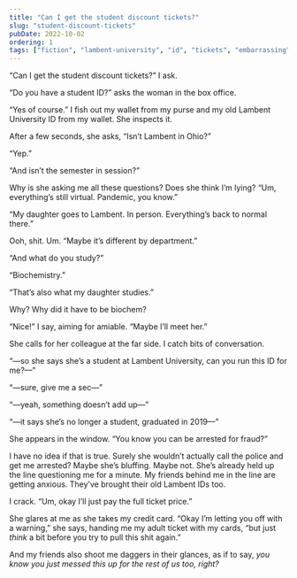 ```yaml
---
title: "Can I get the student discount tickets?"
slug: "student-discount-tickets"
pubDate: 2022-10-02
ordering: 1
tags: ["fiction", "lambent-university", "id", "tickets", "embarrassing"]
---
```


“<span class="small-caps">Can I get the student discount tickets?</span>” I ask.

“Do you have a student ID?” asks the woman in the box office.

“Yes of course.” I fish out my wallet from my purse and my old Lambent University ID from my wallet. She inspects it.

After a few seconds, she asks, “Isn’t Lambent in Ohio?”

“Yep.”

“And isn’t the semester in session?”

Why is she asking me all these questions? Does she think I’m lying? “Um, everything’s still virtual. Pandemic, you know.”

“My daughter goes to Lambent. In person. Everything’s back to normal there.”

Ooh, shit. Um. “Maybe it’s different by department.”

“And what do you study?”

“Biochemistry.”

“That’s also what my daughter studies.”

Why? Why did it have to be biochem?

“Nice!” I say, aiming for amiable. “Maybe I’ll meet her.”

She calls for her colleague at the far side. I catch bits of conversation.

“—so she says she’s a student at Lambent University, can you run this ID for me?—”

“—sure, give me a sec—”

“—yeah, something doesn’t add up—”

“—it says she’s no longer a student, graduated in 2019—”

She appears in the window. “You know you can be arrested for fraud?”

I have no idea if that is true. Surely she wouldn’t actually call the police and get me arrested? Maybe she’s bluffing. Maybe not. She’s already held up the line questioning me for a minute. My friends behind me in the line are getting anxious. They’ve brought their old Lambent IDs too.

I crack. “Um, okay I’ll just pay the full ticket price.”

She glares at me as she takes my credit card. “Okay I’m letting you off with a warning,” she says, handing me my adult ticket with my cards, “but just _think_ a bit before you try to pull this shit again.”

And my friends also shoot me daggers in their glances, as if to say, _you know you just messed this up for the rest of us too, right?_